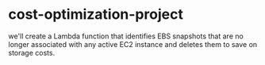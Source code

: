 # cost-optimization-project
we'll create a Lambda function that identifies EBS snapshots that are no longer associated with any active EC2 instance and deletes them to save on storage costs.
